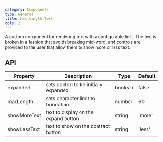 ```yaml
---
category: Components
type: General
title: Max Length Text
cols: 2
---
```


A custom component for rendering text with a configurable limit. The
text is broken in a fashion that avoids breaking mid-word, and controls are provided to
the user that allow them to show more or less text.

## API

| Property      | Description                                   | Type    | Default |
| ------------- | --------------------------------------------- | ------- | ------- |
| expanded      | sets control to be initially expanded         | boolean | false   |
| maxLength     | sets character limit to truncation            | number  | 60      |
| showMoreText  | text to display on the expand button          | string  | 'more'  |
| showLessText  | text to show on the contract button           | string  | 'less'  |
